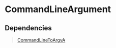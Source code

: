 # CommandLineArgument

## Dependencies
> [CommandLineToArgvA](CommandLineToArgvA "https://github.com/Kendall79")
